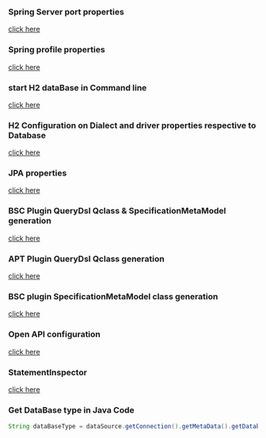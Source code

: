 ### Spring Server port properties
[click here](doc/Server_Port_Properties.md)

### Spring profile properties
[click here](doc/profile.md)

### start H2 dataBase in Command line
[click here](doc/H2_CommandLine.md)

### H2 Configuration on Dialect and driver properties respective to Database
[click here](doc/H2_Properties.md)

### JPA properties
[click here](doc/JPA_Properties.md)

### BSC Plugin QueryDsl Qclass & SpecificationMetaModel generation
[click here](doc/BSC_Maven_Plugin.md)

### APT Plugin QueryDsl Qclass generation
[click here](doc/QueryDsl_Maven_Plugin.md)

### BSC plugin SpecificationMetaModel class generation
[click here](doc/Specification_Maven_plugin.md)

### Open API configuration
[click here](doc/OpenApi.md)

### StatementInspector
[click here](doc/StatementInspector.md)

### Get DataBase type in Java Code
```java
String dataBaseType = dataSource.getConnection().getMetaData().getDatabaseProductName()
```